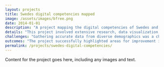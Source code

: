 ```yaml
---
layout: projects
title: Swedes digital competencies mapped
image: /assets/images/bfree.png
date: 2014-01-01
description: "A project mapping the digital competencies of Swedes and providing key insights into digital literacy across various demographics."
details: "This project involved extensive research, data visualization, and collaboration with digital literacy experts. The aim was to create a comprehensive overview of digital skills in Sweden."
challenges: "Gathering accurate data from diverse demographics was a challenge, as was designing a user-friendly visualization format that made the insights accessible to a wide audience."
outcomes: "The project successfully highlighted areas for improvement in digital literacy and provided a roadmap for future educational initiatives in Sweden."
permalink: /projects/swedes-digital-competencies/
---
```

Content for the project goes here, including any images and text.